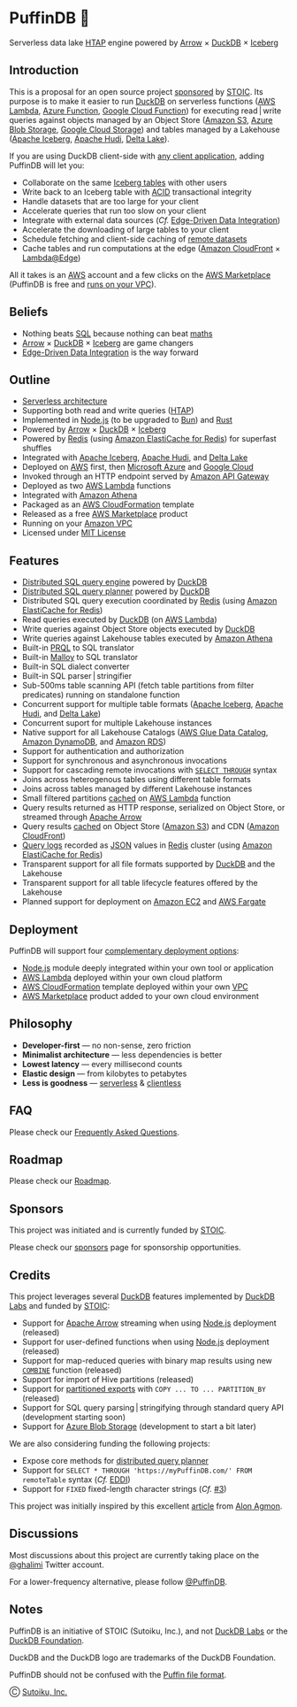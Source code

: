 # PuffinDB 🐧
Serverless data lake [HTAP](https://en.wikipedia.org/wiki/Hybrid_transactional/analytical_processing) engine powered by [Arrow](https://arrow.apache.org/) × [DuckDB](https://duckdb.org/) × [Iceberg](https://iceberg.apache.org/)

## Introduction
This is a proposal for an open source project [sponsored](SPONSORS.md) by [STOIC](https://stoic.com/). Its purpose is to make it easier to run [DuckDB](https://duckdb.org/) on serverless functions ([AWS Lambda](https://aws.amazon.com/lambda/), [Azure Function](https://learn.microsoft.com/en-us/azure/azure-functions/functions-overview), [Google Cloud Function](https://cloud.google.com/functions)) for executing read | write queries against objects managed by an Object Store ([Amazon S3](https://aws.amazon.com/s3/), [Azure Blob Storage](https://azure.microsoft.com/en-us/products/storage/blobs), [Google Cloud Storage](https://cloud.google.com/storage)) and tables managed by a Lakehouse ([Apache Iceberg](https://iceberg.apache.org/), [Apache Hudi](https://hudi.apache.org/), [Delta Lake](https://delta.io/)).

If you are using DuckDB client-side with [any client application](docs/Clientless.md), adding PuffinDB will let you:
- Collaborate on the same [Iceberg tables](https://iceberg.apache.org/spec/) with other users
- Write back to an Iceberg table with [ACID](https://en.wikipedia.org/wiki/ACID) transactional integrity
- Handle datasets that are too large for your client
- Accelerate queries that run too slow on your client
- Integrate with external data sources (*Cf.* [Edge-Driven Data Integration](EDDI.md))
- Accelerate the downloading of large tables to your client
- Schedule fetching and client-side caching of [remote datasets](docs/Clientless.md#scheduled-remote-data-fetching-and-local-caching)
- Cache tables and run computations at the edge ([Amazon CloudFront](https://aws.amazon.com/cloudfront/) × [Lambda@Edge](https://aws.amazon.com/lambda/edge/))

All it takes is an [AWS](https://aws.amazon.com/) account and a few clicks on the [AWS Marketplace](https://aws.amazon.com/marketplace) (PuffinDB is free and [runs on your VPC](FAQ.md#why-support-so-many-deployment-options)).

## Beliefs
- Nothing beats [SQL](https://en.wikipedia.org/wiki/SQL) because nothing can beat [maths](https://en.wikipedia.org/wiki/Relational_algebra)
- [Arrow](https://arrow.apache.org/) × [DuckDB](https://duckdb.org/) × [Iceberg](https://iceberg.apache.org/) are game changers
- [Edge-Driven Data Integration](EDDI.md) is the way forward

## Outline
- [Serverless architecture](docs/Architecture.md)
- Supporting both read and write queries ([HTAP](https://en.wikipedia.org/wiki/Hybrid_transactional/analytical_processing))
- Implemented in [Node.js](https://nodejs.org/en/) (to be upgraded to [Bun](https://bun.sh/)) and [Rust](https://www.rust-lang.org/)
- Powered by [Arrow](https://arrow.apache.org/) × [DuckDB](https://duckdb.org/) × [Iceberg](https://iceberg.apache.org/)
- Powered by [Redis](https://redis.io/) (using [Amazon ElastiCache for Redis](https://aws.amazon.com/elasticache/redis/)) for superfast shuffles
- Integrated with [Apache Iceberg](https://iceberg.apache.org/), [Apache Hudi](https://hudi.apache.org/), and [Delta Lake](https://delta.io/)
- Deployed on [AWS](https://aws.amazon.com/) first, then [Microsoft Azure](https://azure.microsoft.com/en-us) and [Google Cloud](https://cloud.google.com/)
- Invoked through an HTTP endpoint served by [Amazon API Gateway](https://aws.amazon.com/api-gateway/)
- Deployed as two [AWS Lambda](https://aws.amazon.com/lambda/) functions
- Integrated with [Amazon Athena](https://aws.amazon.com/athena/)
- Packaged as an [AWS CloudFormation](https://aws.amazon.com/cloudformation/) template
- Released as a free [AWS Marketplace](https://aws.amazon.com/marketplace) product
- Running on your [Amazon VPC](https://aws.amazon.com/vpc/)
- Licensed under [MIT License](https://opensource.org/licenses/MIT)

## Features
- [Distributed SQL query engine](docs/Query%20Engine.md) powered by [DuckDB](https://duckdb.org/)
- [Distributed SQL query planner](docs/Query%20Planner.md) powered by [DuckDB](https://duckdb.org/)
- Distributed SQL query execution coordinated by [Redis](https://redis.io/) (using [Amazon ElastiCache for Redis](https://aws.amazon.com/elasticache/redis/))
- Read queries executed by [DuckDB](https://duckdb.org/) (on [AWS Lambda](https://aws.amazon.com/lambda/))
- Write queries against Object Store objects executed by [DuckDB](https://duckdb.org/)
- Write queries against Lakehouse tables executed by [Amazon Athena](https://aws.amazon.com/athena/)
- Built-in [PRQL](https://prql-lang.org/) to SQL translator
- Built-in [Malloy](https://github.com/malloydata/malloy/tree/main/packages/malloy) to SQL translator
- Built-in SQL dialect converter
- Built-in SQL parser | stringifier
- Sub-500ms table scanning API (fetch table partitions from filter predicates) running on standalone function
- Concurrent support for multiple table formats ([Apache Iceberg](https://iceberg.apache.org/), [Apache Hudi](https://hudi.apache.org/), and [Delta Lake](https://delta.io/))
- Concurrent suport for multiple Lakehouse instances
- Native support for all Lakehouse Catalogs ([AWS Glue Data Catalog](https://docs.aws.amazon.com/glue/latest/dg/catalog-and-crawler.html), [Amazon DynamoDB](https://aws.amazon.com/dynamodb/), and [Amazon RDS](https://aws.amazon.com/rds/))
- Support for authentication and authorization
- Support for synchronous and asynchronous invocations
- Support for cascading remote invocations with [`SELECT THROUGH`](docs/Clientless.md) syntax
- Joins across heterogenous tables using different table formats
- Joins across tables managed by different Lakehouse instances
- Small filtered partitions [cached](FAQ.md#how-does-partition-caching-work) on [AWS Lambda](https://aws.amazon.com/lambda/) function
- Query results returned as HTTP response, serialized on Object Store, or streamed through [Apache Arrow](https://arrow.apache.org/)
- Query results [cached](FAQ.md#how-does-query-result-caching-work) on Object Store ([Amazon S3](https://aws.amazon.com/s3/)) and CDN ([Amazon CloudFront](https://aws.amazon.com/cloudfront/))
- [Query logs](docs/Logs.md) recorded as [JSON](https://redis.io/docs/stack/json/) values in [Redis](https://redis.io/) cluster (using [Amazon ElastiCache for Redis](https://aws.amazon.com/elasticache/redis/))
- Transparent support for all file formats supported by [DuckDB](https://duckdb.org/) and the Lakehouse
- Transparent support for all table lifecycle features offered by the Lakehouse
- Planned support for deployment on [Amazon EC2](https://aws.amazon.com/ec2/) and [AWS Fargate](https://aws.amazon.com/fargate/)

## Deployment
PuffinDB will support four [complementary deployment options](FAQ.md#why-support-so-many-deployment-options):
- [Node.js](https://nodejs.org/en/) module deeply integrated within your own tool or application
- [AWS Lambda](https://aws.amazon.com/lambda/) deployed within your own cloud platform
- [AWS CloudFormation](https://aws.amazon.com/cloudformation/) template deployed within your own [VPC](https://aws.amazon.com/vpc/)
- [AWS Marketplace](https://aws.amazon.com/marketplace) product added to your own cloud environment

## Philosophy
- **Developer-first** — no non-sense, zero friction
- **Minimalist architecture** — less dependencies is better
- **Lowest latency** — every millisecond counts
- **Elastic design** — from kilobytes to petabytes
- **Less is goodness** — [serverless](docs/Architecture.md) &amp; [clientless](docs/Clientless.md)

## FAQ
Please check our [Frequently Asked Questions](FAQ.md).

## Roadmap
Please check our [Roadmap](ROADMAP.md).

## Sponsors
This project was initiated and is currently funded by [STOIC](https://stoic.com/).

Please check our [sponsors](SPONSORS.md) page for sponsorship opportunities.

## Credits
This project leverages several [DuckDB](https://duckdb.org/) features implemented by [DuckDB Labs](https://duckdblabs.com/) and funded by [STOIC](https://stoic.com/):

- Support for [Apache Arrow](https://arrow.apache.org/) streaming when using [Node.js](https://nodejs.org/en/) deployment (released)
- Support for user-defined functions when using [Node.js](https://nodejs.org/en/) deployment (released)
- Support for map-reduced queries with binary map results using new [`COMBINE`](https://github.com/duckdb/duckdb/pull/2998) function (released)
- Support for import of Hive partitions (released)
- Support for [partitioned exports](https://github.com/duckdb/duckdb/pull/5964) with `COPY ... TO ... PARTITION_BY` (released)
- Support for SQL query parsing | stringifying through standard query API (development starting soon)
- Support for [Azure Blob Storage](https://azure.microsoft.com/en-us/products/storage/blobs) (development to start a bit later)

We are also considering funding the following projects:

- Expose core methods for [distributed query planner](docs/Query%20Planner.md)
- Support for `SELECT * THROUGH 'https://myPuffinDB.com/' FROM remoteTable` syntax (*Cf.* [EDDI](EDDI.md))
- Support for `FIXED` fixed-length character strings (*Cf.* [#3](https://github.com/sutoiku/puffin/issues/3))

This project was initially inspired by this excellent [article](https://towardsdatascience.com/boost-your-cloud-data-applications-with-duckdb-and-iceberg-api-67677666fbd3) from [Alon Agmon](https://medium.com/@alon.agmon).

## Discussions
Most discussions about this project are currently taking place on the [@ghalimi](https://twitter.com/ghalimi) Twitter account.

For a lower-frequency alternative, please follow [@PuffinDB](https://twitter.com/PuffinDB).

## Notes

PuffinDB is an initiative of STOIC (Sutoiku, Inc.), and not [DuckDB Labs](https://duckdblabs.com/) or the [DuckDB Foundation](https://duckdb.org/foundation/).

DuckDB and the DuckDB logo are trademarks of the DuckDB Foundation.

PuffinDB should not be confused with the [Puffin file format](https://iceberg.apache.org/puffin-spec/).

Ⓒ [Sutoiku, Inc.](https://stoic.com/)
